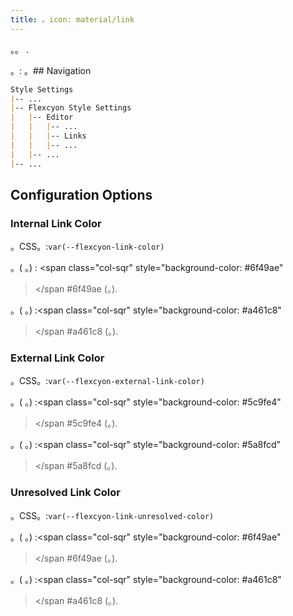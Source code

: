 ```yaml
---
title: 。icon: material/link
---
```


。。
.

。: 。## Navigation

```md
Style Settings
|-- ...
|-- Flexcyon Style Settings
|   |-- Editor
|   |   |-- ...
|   |   |-- Links
|   |   |-- ...
|   |-- ...
|-- ...
```

## Configuration Options

### Internal Link Color

。CSS。:`var(--flexcyon-link-color)`

。( 。) :
<span class="col-sqr" style="background-color: #6f49ae"
></span
>#6f49ae (。).


。( 。) :<span class="col-sqr" style="background-color: #a461c8"
></span
>#a461c8 (。).

### External Link Color
。CSS。:`var(--flexcyon-external-link-color)`

。( 。) :<span class="col-sqr" style="background-color: #5c9fe4"
></span
>#5c9fe4 (。).

。( 。) :<span class="col-sqr" style="background-color: #5a8fcd"
></span
>#5a8fcd (。).

### Unresolved Link Color
。CSS。:`var(--flexcyon-link-unresolved-color)`

。( 。) :<span class="col-sqr" style="background-color: #6f49ae"
></span
>#6f49ae (。).

。( 。) :<span class="col-sqr" style="background-color: #a461c8"
></span
>#a461c8 (。).
